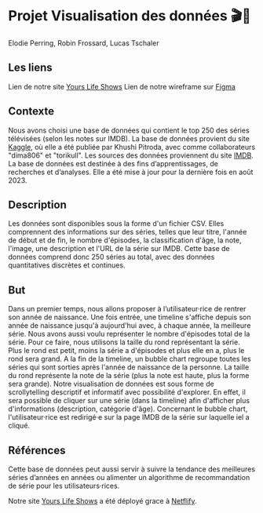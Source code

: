 # Projet Visualisation des données 🎬🍿
Elodie Perring, Robin Frossard, Lucas Tschaler

## Les liens
Lien de notre site [Yours Life Shows](https://YoursLifeShows.netlify.app)
Lien de notre wireframe sur [Figma](https://www.figma.com/file/vJgnhfDF7vhiCoD14Et1rU/wireFrame_visualDonn?type=design&node-id=0%3A1&mode=design&t=4hnogtyxH4RZ7kcs-1)

## Contexte
Nous avons choisi une base de données qui contient le top 250 des séries télévisées (selon les notes sur IMDB). La base de données provient du site [Kaggle](https://www.kaggle.com/datasets/khushipitroda/imdb-top-250-tv-shows), où elle a été publiée par Khushi Pitroda, avec comme collaborateurs "dima806" et "torikull". Les sources des données proviennent du site [IMDB](https://www.imdb.com/). La base de données est destinée à des fins d’apprentissages, de recherches et d’analyses. Elle a été mise à jour pour la dernière fois en août 2023.

## Description
Les données sont disponibles sous la forme d'un fichier CSV. Elles comprennent des informations sur des séries, telles que leur titre, l'année de début et de fin, le nombre d'épisodes, la classification d'âge, la note, l'image, une description et l'URL de la série sur IMDB. Cette base de données comprend donc 250 séries au total, avec des données quantitatives discrètes et continues.

## But
Dans un premier temps, nous allons proposer à l’utilisateur·rice de rentrer son année de naissance. Une fois entrée, une timeline s'affiche depuis son année de naissance jusqu'à aujourd'hui avec, à chaque année, la meilleure série. Nous avons aussi voulu représenter le nombre d'épisodes total de la série. Pour ce faire, nous utilisons la taille du rond représentant la série. Plus le rond est petit, moins la série a d'épisodes et plus elle en a, plus le rond sera grand. A la fin de la timeline, un bubble chart regroupe toutes les séries qui sont sorties après l'année de naissance de la personne. La taille du rond représente la note de la série (plus la note est haute, plus la forme sera grande). Notre visualisation de données est sous forme de scrollytelling descriptif et informatif avec possibilité d'explorer. En effet, il sera possible de cliquer sur une série (dans la timeline) afin d'afficher plus d'informations (description, catégorie d'âge). Concernant le bubble chart, l'utilisateur·rice est redirigé·e sur la page IMDB de la série sur laquelle iel a cliqué.
 
## Références
Cette base de données peut aussi servir à suivre la tendance des meilleures séries d’années en années ou alimenter un algorithme de recommandation de série pour les utilisateurs·rices.

Notre site [Yours Life Shows](https://YoursLifeShows.netlify.app) a été déployé grace à [Netflify](https://www.netlify.com/).
